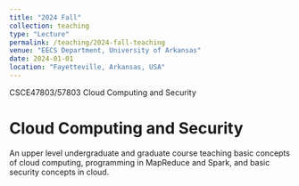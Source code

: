 ```yaml
---
title: "2024 Fall"
collection: teaching
type: "Lecture"
permalink: /teaching/2024-fall-teaching
venue: "EECS Department, University of Arkansas"
date: 2024-01-01
location: "Fayetteville, Arkansas, USA"
---
```


CSCE47803/57803 Cloud Computing and Security

Cloud Computing and Security
======
An upper level undergraduate and graduate course teaching basic concepts of cloud computing, programming in MapReduce and Spark, and basic security concepts in cloud.

